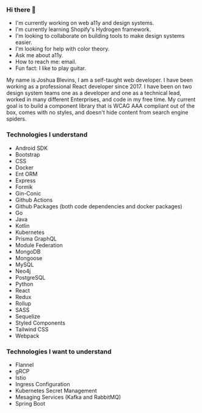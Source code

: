 ### Hi there 👋

- I'm currently working on web a11y and design systems.
- I'm currently learning Shopify's Hydrogen framework.
- I'm looking to collaborate on building tools to make design systems easier.
- I'm looking for help with color theory.
- Ask me about a11y.
- How to reach me: email.
- Fun fact: I like to play guitar.

My name is Joshua Blevins, I am a self-taught web developer. I have been working as a professional React developer since 2017. I have been on two design system teams one as a developer and one as a technical lead, worked in many different Enterprises, and code in my free time. My current goal is to build a component library that is WCAG AAA compliant out of the box, comes with no styles, and doesn't hide content from search engine spiders.

### Technologies I understand

- Android SDK
- Bootstrap
- CSS
- Docker
- Ent ORM
- Express
- Formik
- Gin-Conic
- Github Actions
- Github Packages (both code dependencies and docker packages)
- Go
- Java
- Kotlin
- Kubernetes
- Prisma GraphQL
- Module Federation
- MongoDB
- Mongoose
- MySQL
- Neo4j
- PostgreSQL
- Python
- React
- Redux
- Rollup
- SASS
- Sequelize
- Styled Components
- Tailwind CSS
- Webpack

### Technologies I want to understand

- Flannel
- gRCP
- Istio
- Ingress Configuration
- Kubernetes Secret Management
- Mesaging Services (Kafka and RabbitMQ)
- Spring Boot

<!-- [website]: -->
<!-- [twitter]:  -->

<!-- [Courses]: -->
<!-- [Blog]:  -->

[wgac]: https://www.w3.org/WAI/standards-guidelines/wcag/
[Javascript]: https://www.javascript.com/
[Typescript]: https://www.typescriptlang.org/
[Webpack]: https://webpack.js.org/
[Rollup]: https://www.rollupjs.org/guide/en/
[React]: https://reactjs.org/
[Redux]: https://redux.js.org/
[Express]: http://expressjs.com/
[Mongo]: https://www.mongodb.com/
[MySQL]: https://www.mysql.com/
[Postgres]: https://www.postgresql.org/
[Mongoose ODM]: https://mongoosejs.com/
[Gatsby]: https://www.gatsbyjs.com/
[Go]: https://golang.org/
[Ent]: https://entgo.io/
[Git]: https://git-scm.com/
